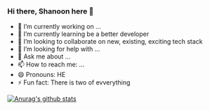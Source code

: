 ### Hi there, Shanoon here 👋

- 🔭 I’m currently working on ...
- 🌱 I’m currently learning be a better developer
- 👯 I’m looking to collaborate on new, existing, exciting tech stack
- 🤔 I’m looking for help with ...
- 💬 Ask me about ...
- 📫 How to reach me: ...
- 😄 Pronouns: HE
- ⚡ Fun fact: There is two of evverything

[![Anurag's github stats](https://github-readme-stats.vercel.app/api?username=ishanoon&show_icons=true&theme=tokyonight)](https://github.com/anuraghazra/github-readme-stats)
